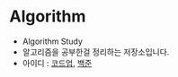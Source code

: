 # Algorithm
- Algorithm Study
- 알고리즘을 공부한걸 정리하는 저장소입니다.
- 아이디 : [코드업](https://codeup.kr/userinfo.php?user=yeseong), [백준](https://www.acmicpc.net/user/annizxee)
